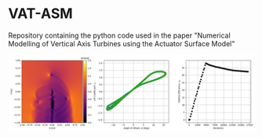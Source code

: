 # VAT-ASM
Repository containing the python code used in the paper "Numerical Modelling of Vertical Axis Turbines using the Actuator Surface Model"

![VAWT850](/VAT_Flow_Example.png?raw=true "Example")
